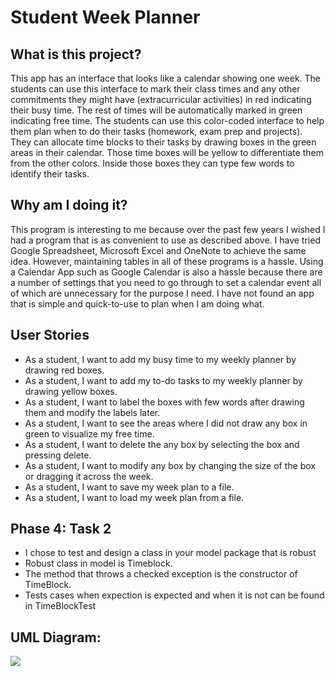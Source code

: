 # Student Week Planner

## What is this project?
This app has an interface that looks like a calendar showing one week. The students can use this
interface to mark their class times and any other commitments they might have (extracurricular 
activities) in red indicating their busy time. The rest of times will be automatically marked in green
indicating free time. The students can use this color-coded interface to help them plan when to do
their tasks (homework, exam prep and projects). They can allocate time blocks to their tasks by
drawing boxes in the green areas in their calendar. Those time boxes will be yellow to differentiate
them from the other colors. Inside those boxes they can type few words to identify their tasks.

## Why am I doing it?
This program is interesting to me because over the past few years I wished I had a program that is
as convenient to use as described above. I have tried Google Spreadsheet, Microsoft Excel and OneNote
to achieve the same idea. However, maintaining tables in all of these programs is a hassle. Using
a Calendar App such as Google Calendar is also a hassle because there are a number of settings that
you need to go through to set a calendar event all of which are unnecessary for the purpose I need.
I have not found an app that is simple and quick-to-use to plan when I am doing what.

## User Stories
- As a student, I want to add my busy time to my weekly planner by drawing red boxes.
- As a student, I want to add my to-do tasks to my weekly planner by drawing yellow boxes.
- As a student, I want to label the boxes with few words after drawing them and modify the labels later.
- As a student, I want to see the areas where I did not draw any box in green to visualize my free time.
- As a student, I want to delete the any box by selecting the box and pressing delete.
- As a student, I want to modify any box by changing the size of the box or dragging it across the week.
- As a student, I want to save my week plan to a file.
- As a student, I want to load my week plan from a file.

## Phase 4: Task 2
- I chose to test and design a class in your model package that is robust
- Robust class in model is Timeblock.
- The method that throws a checked exception is the constructor of TimeBlock.
- Tests cases when expection is expected and when it is not can be found in TimeBlockTest

## UML Diagram:
<img src="https://yuml.me/tarek20501/StudentWeekPlanner.jpg"></img>
